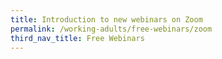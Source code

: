 ```yaml
---
title: Introduction to new webinars on Zoom
permalink: /working-adults/free-webinars/zoom
third_nav_title: Free Webinars
---
```

